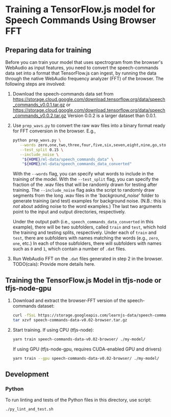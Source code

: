 # Training a TensorFlow.js model for Speech Commands Using Browser FFT

## Preparing data for training

Before you can train your model that uses spectrogram from the browser's
WebAudio as input features, you need to convert the speech-commands
data set into a format that TensorFlow.js can ingest, by running the
data through the native WebAudio frequency analyzer (FFT) of the browser.
The following steps are involved:

1. Download the speech-commands data set from
   https://storage.cloud.google.com/download.tensorflow.org/data/speech_commands_v0.0.1.tar.gz
   or
   https://storage.cloud.google.com/download.tensorflow.org/data/speech_commands_v0.0.2.tar.gz
   Version 0.0.2 is a larger dataset than 0.0.1.

2. Use `prep_wavs.py` to convert the raw wav files into a binary format
   ready for FFT conversion in the browser. E.g.,

   ```sh
   python prep_wavs.py \
      --words zero,one,two,three,four,five,six,seven,eight,nine,go,stop,left,right,up,down \
      --test_split 0.15 \
      --include_noise \
       "${HOME}/ml-data/speech_commands_data" \
       "${HOME}/ml-data/speech_commands_data_converted"
   ```

   With the `--words` flag, you can specify what words to include in the
   training of the model. With the `--test_split` flag, you can specify the
   fraction of the .wav files that will be randomly drawn for testing after
   training. The `--include_noise` flag asks the script to randomly draw
   segments from the long .wav files in the '_background_noise_' folder to
   generate training (and test) examples for background noise. (N.B.: this is
   *not* about adding noise to the word examples.)
   The last two arguments point to the input and output directories,
   respectively.

   Under the output path (i.e., `speech_commands_data_converted` in this example),
   there will be two subfolders, called `train` and `test`, which hold the
   training and testing splits, respectively. Under each of `train` and `test`,
   there are subfolders with names matching the words (e.g., `zero`, `one`,
   etc.) In each of those subfolders, there will subfolders with names
   such as `0` and `1`, which contain a number of `.dat` files.

3. Run WebAudio FFT on the `.dat` files generated in step 2 in the browser.
   TODO(cais): Provide more details here.

## Training the TensorFlow.js Model in tfjs-node or tfjs-node-gpu

1. Download and extract the browser-FFT version of the speech-commands dataset:

   ```sh
   curl -fSsL https://storage.googleapis.com/learnjs-data/speech-commands/speech-commands-data-v0.02-browser.tar.gz  -o speech-commands-data-v0.02-browser.tar.gz && \
   tar xzvf speech-commands-data-v0.02-browser.tar.gz
   ```

2. Start training. If using CPU (tfjs-node):

   ```sh
   yarn train speech-commands-data-v0.02-browser/ ./my-model/
   ```

   If using GPU (tfjs-node-gpu, requires CUDA-enabled GPU and drivers)

   ```sh
   yarn train --gpu speech-commands-data-v0.02-browser/ ./my-model/
   ```

## Development

### Python

To run linting and tests of the Python files in this directory, use script:

```sh
./py_lint_and_test.sh
```
